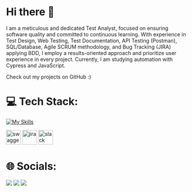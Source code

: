 # Hi there 👋

I am a meticulous and dedicated Test Analyst, focused on ensuring software quality and committed to continuous learning. With experience in Test Design, Web Testing, Test Documentation, API Testing (Postman), SQL/Database, Agile SCRUM methodology, and Bug Tracking (JIRA) applying BDD, I employ a results-oriented approach and prioritize user experience in every project. Currently, I am studying automation with Cypress and JavaScript.

Check out my projects on GitHub :)


# 💻 Tech Stack:
[![My Skills](https://skillicons.dev/icons?i=postman,postgresql,cypress,js,vscode,gherkin,git,notion,figma)](https://skillicons.dev)
<p align="left">
  <img src="https://cdn.jsdelivr.net/gh/devicons/devicon/icons/swagger/swagger-original.svg" alt="swagger" width="40" height="40"/>
  <img src="https://cdn.jsdelivr.net/gh/devicons/devicon/icons/jira/jira-original.svg" alt="jira" width="40" height="40"/>
  <img src="https://cdn.jsdelivr.net/gh/devicons/devicon/icons/slack/slack-original.svg" alt="slack" width="40" height="40"/>
</p>



  # 🌐 Socials:
 
<div> 
 <a href="https://discord.gg/N5UFTuvk" target="_blank"><img src="https://img.shields.io/badge/Discord-7289DA?style=for-the-badge&logo=discord&logoColor=white" target="_blank"></a> 
  <a href = "mailto:themk@outlook.com"><img src="https://img.shields.io/badge/Outlook-blue?style=for-the-badge&logo=Outlook&logoColor=Blue&logoSize=auto&labelColor=abcdef&color=084d6e&cacheSeconds=3600" target="_blank"></a>
  <a href="https://www.linkedin.com/in/carlosrobertoaj/" target="_blank"><img src="https://img.shields.io/badge/-LinkedIn-%230077B5?style=for-the-badge&logo=linkedin&logoColor=white" target="_blank"></a> 
  
</div>

#


